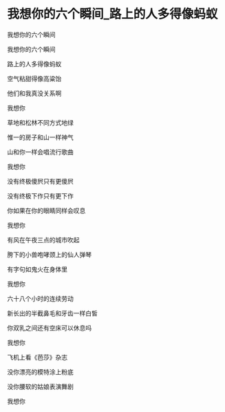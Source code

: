 # 我想你的六个瞬间_路上的人多得像蚂蚁

我想你的六个瞬间

我想你的六个瞬间

路上的人多得像蚂蚁

空气粘甜得像高粱饴

他们和我真没关系啊

我想你

草地和松林不同方式地绿

惟一的房子和山一样神气

山和你一样会唱流行歌曲

我想你

没有终极傻屄只有更傻屄

没有终极下作只有更下作

你如果在你的眼睛同样会叹息

我想你

有风在午夜三点的城市吹起

胯下的小兽咆哮颈上的仙人弹琴

有字句如鬼火在身体里

我想你

六十八个小时的连续劳动

新长出的半截鼻毛和牙齿一样白皙

你双乳之间还有空床可以休息吗

我想你

飞机上看《芭莎》杂志

没你漂亮的模特涂上粉底

没你腰软的姑娘表演舞剧

我想你